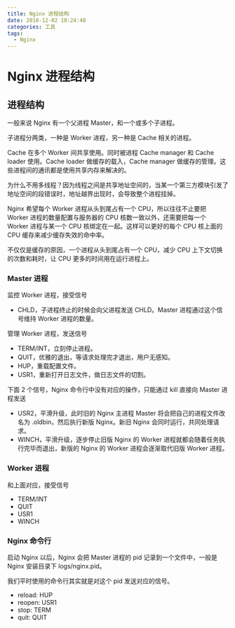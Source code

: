 ```yaml
---
title: Nginx 进程结构
date: 2018-12-02 10:24:48
categories: 工具
tags:
  - Nginx
---
```

# Nginx 进程结构

## 进程结构

一般来说 Nginx 有一个父进程 Master，和一个或多个子进程。

子进程分两类，一种是 Worker 进程，另一种是 Cache 相关的进程。

Cache 在多个 Worker 间共享使用。同时被进程 Cache manager 和 Cache loader 使用。Cache loader 做缓存的载入，Cache manager 做缓存的管理。这些进程间的通讯都是使用共享内存来解决的。

为什么不用多线程？因为线程之间是共享地址空间的，当某一个第三方模块引发了地址空间的段错误时，地址越界出现时，会导致整个进程挂掉。

Nginx 希望每个 Worker 进程从头到尾占有一个 CPU，所以往往不止要把 Worker 进程的数量配置与服务器的 CPU 核数一致以外，还需要把每一个 Worker 进程与某一个 CPU 核绑定在一起。这样可以更好的每个 CPU 核上面的 CPU 缓存来减少缓存失效的命中率。

不仅仅是缓存的原因，一个进程从头到尾占有一个 CPU，减少 CPU 上下文切换的次数和耗时，让 CPU 更多的时间用在运行进程上。

### Master 进程

监控 Worker 进程，接受信号

- CHLD，子进程终止的时候会向父进程发送 CHLD。Master 进程通过这个信号维持 Worker 进程的数量。

管理 Worker 进程，发送信号

- TERM/INT，立刻停止进程。
- QUIT，优雅的退出，等请求处理完才退出，用户无感知。
- HUP，重载配置文件。
- USR1，重新打开日志文件，做日志文件的切割。

下面 2 个信号，Nginx 命令行中没有对应的操作，只能通过 kill 直接向 Master 进程发送

- USR2，平滑升级，此时旧的 Nginx 主进程 Master 将会把自己的进程文件改名为 .oldbin，然后执行新版 Nginx。新旧 Nginx 会同时运行，共同处理请求。
- WINCH，平滑升级，逐步停止旧版 Nginx 的 Worker 进程就都会随着任务执行完毕而退出，新版的 Nginx 的 Worker 进程会逐渐取代旧版 Worker 进程。

### Worker 进程

和上面对应，接受信号

- TERM/INT
- QUIT
- USR1
- WINCH

### Nginx 命令行

启动 Nginx 以后，Nginx 会把 Master 进程的 pid 记录到一个文件中，一般是 Nginx 安装目录下 logs/nginx.pid。

我们平时使用的命令行其实就是对这个 pid 发送对应的信号。

- reload: HUP
- reopen: USR1
- stop: TERM
- quit: QUIT